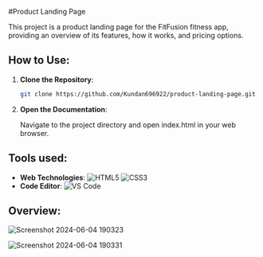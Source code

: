 #Product Landing Page

This project is a product landing page for the FitFusion fitness app, providing an overview of its features, how it works, and pricing options.

## How to Use:

1. **Clone the Repository**: 
   ```bash
   git clone https://github.com/Kundan696922/product-landing-page.git
2. **Open the Documentation**:

   Navigate to the project directory and open index.html in your web browser.

## Tools used:

 - **Web Technologies**: ![HTML5](https://img.shields.io/badge/-HTML5-E34F26?style=flat&logo=html5&logoColor=white) ![CSS3](https://img.shields.io/badge/-CSS3-1572B6?style=flat&logo=css3&logoColor=white)
 - **Code Editor**: ![VS Code](https://img.shields.io/badge/-VS_Code-007ACC?style=flat&logo=visual-studio-code&logoColor=white)

## Overview:

![Screenshot 2024-06-04 190323](https://github.com/Kundan696922/product_landing_page/assets/159406079/b153e680-e512-4170-9b7e-25ad2f538099)

![Screenshot 2024-06-04 190331](https://github.com/Kundan696922/product_landing_page/assets/159406079/ed7df961-3410-4caf-9a2d-bf0273c8c284)

